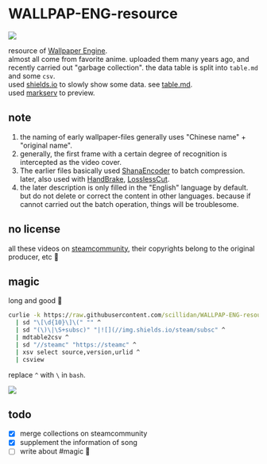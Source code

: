 # WALLPAP-ENG-resource

![](https://img.shields.io/steam/collection-files/1865840540?style=flat-square&label=items)

resource of [Wallpaper Engine](https://www.wallpaperengine.io/).  
almost all come from favorite anime. uploaded them many years ago, and recently carried out "garbage collection". the data table is split into `table.md` and some `csv`.  
used [shields.io](https://shields.io/) to slowly show some data. see [table.md](/table.md).  
used [markserv](https://github.com/markserv/markserv) to preview.  

## note

1. the naming of early wallpaper-files generally uses "Chinese name" + "original name".
2. generally, the first frame with a certain degree of recognition is intercepted as the video cover.
3. The earlier files basically used [ShanaEncoder](https://sourceforge.net/projects/shanaencoder/) to batch compression. later, also used with [HandBrake](https://handbrake.fr), [LosslessCut](https://github.com/mifi/lossless-cut).
4. the later description is only filled in the "English" language by default. but do not delete or correct the content in other languages. because if cannot carried out the batch operation, things will be troublesome.

## no license

all these videos on [steamcommunity](https://steamcommunity.com/), their copyrights belong to the original producer, etc 👮

## magic

long and good 👺

```cmd
curlie -k https://raw.githubusercontent.com/scillidan/WALLPAP-ENG-resource/main/table.md ^
  | sd "\[\d{10}\]\(" "" ^
  | sd "(\)\|\S+subsc)" "|![](//img.shields.io/steam/subsc" ^
  | mdtable2csv ^
  | sd "//steamc" "https://steamc" ^
  | xsv select source,version,urlid ^
  | csview
````

replace `^` with `\` in `bash`.

![](media/wallpap-eng-resource.png)

## todo

- [x] merge collections on steamcommunity
- [x] supplement the information of song
- [ ] write about #magic 🤡